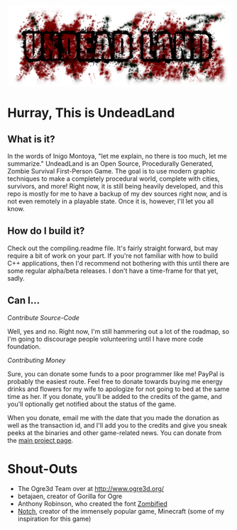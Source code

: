 [![UndeadLand Logo](https://github.com/mrozbarry/UndeadLand/raw/master/dist/media/materials/logo/logo-large.png "UndeadLand")](http://mrozbarry.github.com/UndeadLand/)

Hurray, This is UndeadLand
==========================
What is it?
-----------
In the words of Inigo Montoya, "let me explain, no there is too much, let me summarize."
UndeadLand is an Open Source, Procedurally Generated, Zombie Survival First-Person Game.
The goal is to use modern graphic techniques to make a completely procedural world, complete with cities, survivors, and more!
Right now, it is still being heavily developed, and this repo is mostly for me to have a backup of my dev sources right now, and is not even remotely in a playable state.
Once it is, however, I'll let you all know.

How do I build it?
------------------
Check out the compiling.readme file.
It's fairly straight forward, but may require a bit of work on your part.
If you're not familiar with how to build C++ applications, then I'd recommend not bothering with this until there are some regular alpha/beta releases.
I don't have a time-frame for that yet, sadly.

Can I...
-----------------
_Contribute Source-Code_

Well, yes and no.  Right now, I'm still hammering out a lot of the roadmap, so I'm going to discourage people volunteering until I have more code foundation.

_Contributing Money_

Sure, you can donate some funds to a poor programmer like me!
PayPal is probably the easiest route.
Feel free to donate towards buying me energy drinks and flowers for my wife to apologize for not going to bed at the same time as her.
If you donate, you'll be added to the credits of the game, and you'll optionally get notified about the status of the game.

When you donate, email me with the date that you made the donation as well as the transaction id, and I'll add you to the credits and give you sneak peeks at the binaries and other game-related news.
You can donate from the [main project page](http://mrozbarry.github.com/UndeadLand/).

Shout-Outs
==========
 * The Ogre3d Team over at http://www.ogre3d.org/
 * betajaen, creator of Gorilla for Ogre
 * Anthony Robinson, who created the font [Zombified](http://www.dafont.com/zombified-anfa.font)
 * [Notch](http://notch.tumblr.com/), creator of the immensely popular game, Minecraft (some of my inspiration for this game)

